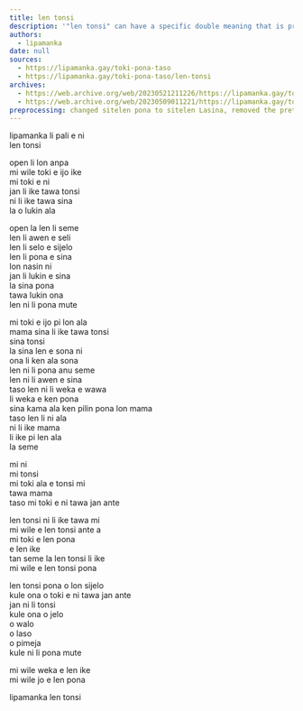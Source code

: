 ```yaml
---
title: len tonsi
description: '"len tonsi" can have a specific double meaning that is profound and freeing to think about.'
authors:
  - lipamanka
date: null
sources:
  - https://lipamanka.gay/toki-pona-taso
  - https://lipamanka.gay/toki-pona-taso/len-tonsi
archives:
  - https://web.archive.org/web/20230521211226/https://lipamanka.gay/toki-pona-taso
  - https://web.archive.org/web/20230509011221/https://lipamanka.gay/toki-pona-taso/len-tonsi
preprocessing: changed sitelen pona to sitelen Lasina, removed the pretty whitespace, removed colored text
---
```


lipamanka li pali e ni  
len tonsi

open li lon anpa  
mi wile toki e ijo ike  
mi toki e ni  
jan li ike tawa tonsi  
ni li ike tawa sina  
la o lukin ala

open la len li seme  
len li awen e seli  
len li selo e sijelo  
len li pona e sina  
lon nasin ni  
jan li lukin e sina  
la sina pona  
tawa lukin ona  
len ni li pona mute

mi toki e ijo pi lon ala  
mama sina li ike tawa tonsi  
sina tonsi  
la sina len e sona ni  
ona li ken ala sona  
len ni li pona anu seme  
len ni li awen e sina  
taso len ni li weka e wawa  
li weka e ken pona  
sina kama ala ken pilin pona lon mama  
taso len li ni ala  
ni li ike mama  
li ike pi len ala  
la seme

mi ni  
mi tonsi  
mi toki ala e tonsi mi  
tawa mama  
taso mi toki e ni tawa jan ante

len tonsi ni li ike tawa mi  
mi wile e len tonsi ante a  
mi toki e len pona  
e len ike  
tan seme la len tonsi li ike  
mi wile e len tonsi pona

len tonsi pona o lon sijelo  
kule ona o toki e ni tawa jan ante  
jan ni li tonsi  
kule ona o jelo  
o walo  
o laso  
o pimeja  
kule ni li pona mute

mi wile weka e len ike  
mi wile jo e len pona

lipamanka len tonsi
